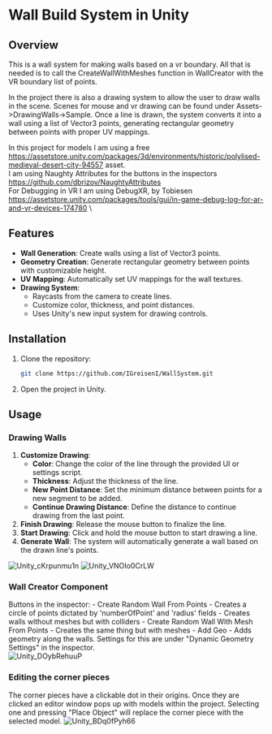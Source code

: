 # Wall Build System in Unity

## Overview
This is a wall system for making walls based on a vr boundary. All that is needed is to call the CreateWallWithMeshes function in WallCreator with the VR boundary list of points. 

In the project there is also a drawing system to allow the user to draw walls in the scene. Scenes for mouse and vr drawing can be found under Assets->DrawingWalls->Sample.
Once a line is drawn, the system converts it into a wall using a list of Vector3 points, generating rectangular geometry between points with proper UV mappings.

In this project for models I am using a free https://assetstore.unity.com/packages/3d/environments/historic/polylised-medieval-desert-city-94557 asset.\
I am using Naughty Attributes for the buttons in the inspectors https://github.com/dbrizov/NaughtyAttributes \
For Debugging in VR I am using DebugXR, by Tobiesen https://assetstore.unity.com/packages/tools/gui/in-game-debug-log-for-ar-and-vr-devices-174780 \ 

## Features

- **Wall Generation**: Create walls using a list of Vector3 points.
- **Geometry Creation**: Generate rectangular geometry between points with customizable height.
- **UV Mapping**: Automatically set UV mappings for the wall textures.
- **Drawing System**: 
  - Raycasts from the camera to create lines.
  - Customize color, thickness, and point distances.
  - Uses Unity's new input system for drawing controls.

## Installation

1. Clone the repository:
    ```sh
    git clone https://github.com/IGreisenI/WallSystem.git
    ```
2. Open the project in Unity.

## Usage

### Drawing Walls
1. **Customize Drawing**:
    - **Color**: Change the color of the line through the provided UI or settings script.
    - **Thickness**: Adjust the thickness of the line.
    - **New Point Distance**: Set the minimum distance between points for a new segment to be added.
    - **Continue Drawing Distance**: Define the distance to continue drawing from the last point.
2. **Finish Drawing**: Release the mouse button to finalize the line.
3. **Start Drawing**: Click and hold the mouse button to start drawing a line.
4. **Generate Wall**: The system will automatically generate a wall based on the drawn line's points.

![Unity_cKrpunmu1n](https://github.com/IGreisenI/WallSystem/assets/58489283/0977633b-f264-44ad-8408-15a4c88af996)
![Unity_VNOIo0CrLW](https://github.com/IGreisenI/WallSystem/assets/58489283/f3724755-86d6-42c2-a6a2-e3999d5cb51f)

### Wall Creator Component
Buttons in the inspector:
    - Create Random Wall From Points
      - Creates a circle of points dictated by 'numberOfPoint' and 'radius' fields
      - Creates walls without meshes but with colliders
    - Create Random Wall With Mesh From Points
      - Creates the same thing but with meshes
    - Add Geo
      - Adds geometry along the walls. Settings for this are under "Dynamic Geometry Settings" in the inspector.   
![Unity_DOybRehuuP](https://github.com/IGreisenI/WallSystem/assets/58489283/4607e0d6-053a-4dac-af2d-b07566db0014)

### Editing the corner pieces
The corner pieces have a clickable dot in their origins. Once they are clicked an editor window pops up with models within the project. Selecting one and pressing "Place Object" will replace the corner piece with the selected model.
![Unity_BDq0fPyh66](https://github.com/IGreisenI/WallSystem/assets/58489283/06bcd779-01f0-4769-b08b-a132939b7770)

